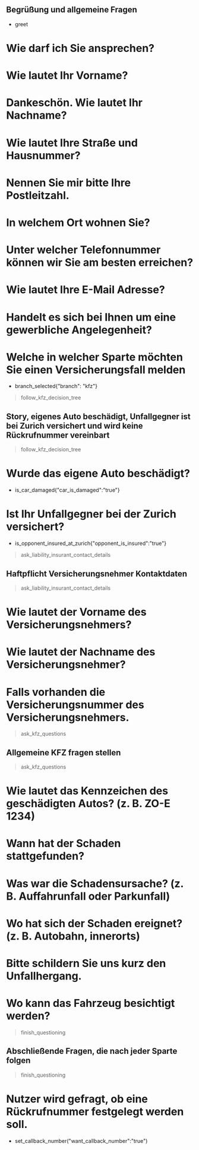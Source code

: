 ## Begrüßung und allgemeine Fragen
* greet
# Wie darf ich Sie ansprechen?
# Wie lautet Ihr Vorname?
# Dankeschön. Wie lautet Ihr Nachname?
# Wie lautet Ihre Straße und Hausnummer?
# Nennen Sie mir bitte Ihre Postleitzahl.
# In welchem Ort wohnen Sie?
# Unter welcher Telefonnummer können wir Sie am besten erreichen?
# Wie lautet Ihre E-Mail Adresse?
# Handelt es sich bei Ihnen um eine gewerbliche Angelegenheit?
# Welche in welcher Sparte möchten Sie einen Versicherungsfall melden
* branch_selected{"branch": "kfz"}
> follow_kfz_decision_tree

## Story, eigenes Auto beschädigt, Unfallgegner ist bei Zurich versichert und wird keine Rückrufnummer vereinbart
> follow_kfz_decision_tree
# Wurde das eigene Auto beschädigt?
* is_car_damaged{"car_is_damaged":"true"}
# Ist Ihr Unfallgegner bei der Zurich versichert?
* is_opponent_insured_at_zurich{"opponent_is_insured":"true"}
> ask_liability_insurant_contact_details

## Haftpflicht Versicherungsnehmer Kontaktdaten
> ask_liability_insurant_contact_details
# Wie lautet der Vorname des Versicherungsnehmers?
# Wie lautet der Nachname des Versicherungsnehmer?
# Falls vorhanden die Versicherungsnummer des Versicherungsnehmers.
> ask_kfz_questions

## Allgemeine KFZ fragen stellen
> ask_kfz_questions
# Wie lautet das Kennzeichen des geschädigten Autos? (z. B. ZO-E 1234)
# Wann hat der Schaden stattgefunden?
# Was war die Schadensursache? (z. B. Auffahrunfall oder Parkunfall)
# Wo hat sich der Schaden ereignet? (z. B. Autobahn, innerorts)
# Bitte schildern Sie uns kurz den Unfallhergang.
# Wo kann das Fahrzeug besichtigt werden?
> finish_questioning

## Abschließende Fragen, die nach jeder Sparte folgen
> finish_questioning
# Nutzer wird gefragt, ob eine Rückrufnummer festgelegt werden soll.
* set_callback_number("want_callback_number":"true")

